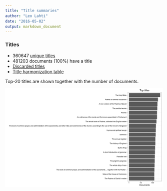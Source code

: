 ```yaml
---
title: "Title summaries"
author: "Leo Lahti"
date: "2016-05-02"
output: markdown_document
---
```



### Titles

 * 360647 [unique titles](output.tables/title_accepted.csv)
 * 481203 documents (100%) have a title
 * [Discarded titles](output.tables/title_discarded.csv)
 * [Title harmonization table](output.tables/title_conversion_nontrivial.csv)

Top-20 titles are shown together with the number of documents.

![plot of chunk summarytitle](figure/summarytitle-1.png)

